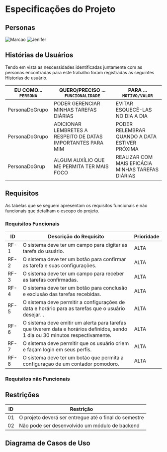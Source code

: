 # Especificações do Projeto








## Personas
![Marcao](https://tvshowbrasil.online/wp-content/uploads/2022/09/persona1.jpg)
![Jenifer](https://tvshowbrasil.online/wp-content/uploads/2022/09/persona2.jpg)




## Histórias de Usuários

Tendo em vista as nescessidades identificadas juntamente com as personas encontradas para este trabalho foram registradas as seguintes Historias de usuário. 

|EU COMO... `PERSONA`| QUERO/PRECISO ... `FUNCIONALIDADE` |PARA ... `MOTIVO/VALOR` |  
|--------------------|-------------------------------------------------------------|-------------------------------------------------|
|PersonaDoGrupo      | PODER GERENCIAR MINHAS TAREFAS DIÁRIAS                      | EVITAR ESQUECÊ-LAS NO DIA A DIA                 |
|PersonaDoGrupo      |ADICIONAR LEMBRETES A RESPEITO DE DATAS IMPORTANTES PARA MIM | PODER RELEMBRAR QUANDO A DATA ESTIVER PRÓXIMA   |
|PersonaDoGrup       |ALGUM AUXÍLIO QUE ME PERMITA TER MAIS FOCO                   |REALIZAR COM MAIS EFICÁCIA MINHAS TAREFAS DIÁRIAS|


## Requisitos

As tabelas que se seguem apresentam os requisitos funcionais e não funcionais que detalham o escopo do projeto.

### Requisitos Funcionais

| ID | Descrição do Requisito  | Prioridade |
|------|-----------------------------------------|----|
|RF-1 |O sistema deve ter um campo para digitar as tarefa do usuário.  | ALTA | 
|RF-2 |O sistema deve ter um botão para confirmar as tarefa e suas configurações.   | ALTA |
|RF-3 |O sistema deve ter um campo para receber as tarefas confirmadas.  | ALTA | 
|RF-4 |O  sistema deve ter um botão para conclusão e exclusão das tarefas recebidas.    | ALTA |
|RF-5 |O sistema deve permitir a configurações de data e horário para as tarefas que o usuário desejar. .  | ALTA | 
|RF-6 |O sistema deve emitir um alerta para tarefas que tiverem data e horários definidos, sendo 1 dia ou 30 minutos respectivamente.    | ALTA |
|RF-7 |O sistema deve permitir que os usuário criem e façam login em seus perfis.   | ALTA | 
|RF-8 |O sistema deve ter um botão que permita a configuraçao de um contador pomodoro.     | ALTA |

### Requisitos não Funcionais




## Restrições


|ID| Restrição                                             |
|--|-------------------------------------------------------|
|01| O projeto deverá ser entregue até o final do semestre |
|02| Não pode ser desenvolvido um módulo de backend        |




## Diagrama de Casos de Uso


